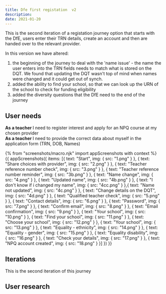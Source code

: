 ```yaml
---
title: Dfe first registation  v2
description:
date: 2021-01-20
---
```

This is the second iteration of a registation journey option that starts with the DfE, users enter their TRN details, create an account and then are handed over to the relevant provider. 

In this version we have altered:
1. the beginning of the journey to deal with the 'name issue' - the name the user enters into the TRN fields needs to match what is stored on the DQT. We found that updating the DQT wasn't top of mind when names were changed and it could get out of synch. 
2. added the ability to find your school, so that we can look up the URN of the school to check for funding eligibility
3. added the diversity questions that the DfE need to the end of the journey  


## User needs

<b>As a teacher </b>
I need to register interest and apply for an NPQ course at my chosen provider<br />
<b>As a teacher </b> 
I need to provide the correct data about myself in the application form (TRN, DOB, Names)


{% from "screenshots/macro.njk" import appScreenshots with context %}
{{ appScreenshots({
  items: [{
      text: "Start",
      img: { src: "1.png" }
    }, {
      text: "Share choices with provider",
      img: { src: "2.png" }
    }, {
      text: "Teacher reference number check",
      img: { src: "3.png" }
    }, {
      text: "Teacher reference number reminder",
      img: { src: "3b.png" }
    }, {
      text: "Name change",
      img: { src: "4.png" }
    }, {
      text: "Updated name",
      img: { src: "4b.png" }
    }, {
      text: "I don't know if i changed my name",
      img: { src: "4cc.png" }
    },{
      text: "Name not updated",
      img: { src: "4c.png" }
    },  {
      text: "Change details on the DQT",
      img: { src: "4d.png" }
    }, {
      text: "Qualified teacher check",
      img: { src: "5.png" }
    }, {
      text: "Contact details",
      img: { src: "6.png" }
    }, {
      text: "Password",
      img: { src: "7.png" }
    }, {
      text: "Confirm email",
      img: { src: "8.png" }
    }, {
      text: "Email confirmation",
      img: { src: "9.png" }
    }, {
      text: "Your school",
      img: { src: "10.png" }
    },  {
      text: "Find your school",
      img: { src: "11.png" }
    }, {
      text: "Choose your school",
      img: { src: "12.png" }
    }, {
      text: "Your school",
      img: { src: "13.png" }
    }, {
      text: "Equality - ethnicity",
      img: { src: "14.png" }
    }, {
      text: "Equality - gender",
      img: { src: "15.png" }
    }, {
      text: "Equality disability",
      img: { src: "16.png" }
    }, {
      text: "Check your details",
      img: { src: "17.png" }
    }, {
      text: "NPQ account created",
      img: { src: "18.png" }
    }]
}) }}

## Iterations
This is the second iteration of this journey

## User research